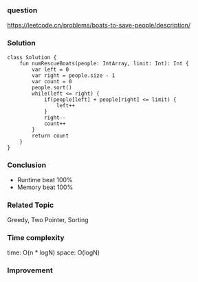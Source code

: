 ### question
https://leetcode.cn/problems/boats-to-save-people/description/

### Solution
```
class Solution {
    fun numRescueBoats(people: IntArray, limit: Int): Int {
        var left = 0
        var right = people.size - 1
        var count = 0
        people.sort()
        while(left <= right) {
            if(people[left] + people[right] <= limit) {
                left++
            }
            right--
            count++
        }
        return count
    }
}
```

### Conclusion
- Runtime beat 100% 
- Memory beat 100%

### Related Topic
Greedy, Two Pointer, Sorting

### Time complexity
time: O(n * logN) 
space: O(logN)

### Improvement
